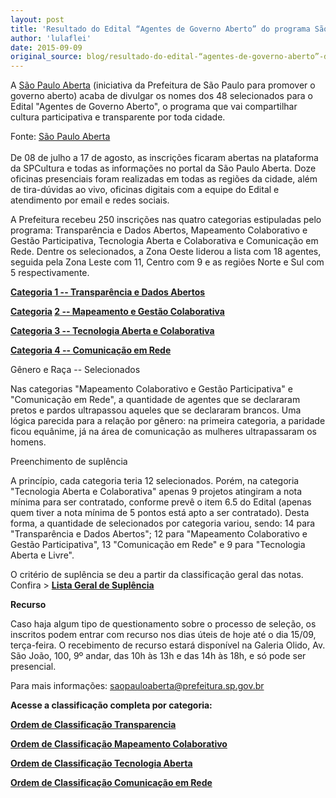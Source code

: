 ```yaml
---
layout: post
title: 'Resultado do Edital “Agentes de Governo Aberto” do programa São Paulo Aberta'
author: 'lulaflei'
date: 2015-09-09
original_source: blog/resultado-do-edital-“agentes-de-governo-aberto”-do-programa-são-paulo-aberta.html
---
```


A [São Paulo Aberta](http://saopauloaberta.prefeitura.sp.gov.br/) (iniciativa da Prefeitura de São Paulo para promover o governo aberto) acaba de divulgar os nomes dos 48 selecionados para o Edital "Agentes de Governo Aberto", o programa que vai compartilhar cultura participativa e transparente por toda cidade.

Fonte: [São Paulo Aberta](http://saopauloaberta.prefeitura.sp.gov.br/index.php/noticia/edital-confira-os-48-selecionados-para-serem-agentes-de-governo-aberto)\
\
De 08 de julho a 17 de agosto, as inscrições ficaram abertas na plataforma da SPCultura e todas as informações no portal da São Paulo Aberta. Doze oficinas presenciais foram realizadas em todas as regiões da cidade, além de tira-dúvidas ao vivo, oficinas digitais com a equipe do Edital e atendimento por email e redes sociais.

A Prefeitura recebeu 250 inscrições nas quatro categorias estipuladas pelo programa: Transparência e Dados Abertos, Mapeamento Colaborativo e Gestão Participativa, Tecnologia Aberta e Colaborativa e Comunicação em Rede. Dentre os selecionados, a Zona Oeste liderou a lista com 18 agentes, seguida pela Zona Leste com 11, Centro com 9 e as regiões Norte e Sul com 5 respectivamente.

**[Categoria 1 -- Transparência e Dados Abertos](http://saopauloaberta.prefeitura.sp.gov.br/wp-content/uploads/2015/09/CATEGORIA-1.pdf)**

**[Categoria](http://saopauloaberta.prefeitura.sp.gov.br/wp-content/uploads/2015/09/Categoria-2-Mapeamento-e-Gestão-Colaborativa.pdf) [2 -- Mapeamento e Gestão Colaborativa](http://saopauloaberta.prefeitura.sp.gov.br/wp-content/uploads/2015/09/Categoria-2-Mapeamento-e-Gestão-Colaborativa.pdf)**

**[Categoria 3 -- Tecnologia Aberta e Colaborativa](http://saopauloaberta.prefeitura.sp.gov.br/wp-content/uploads/2015/09/Categoria-3-Tecnologia-Aberta-e-Colaborativa.pdf)**

**[Categoria 4 -- Comunicação em Rede](http://saopauloaberta.prefeitura.sp.gov.br/wp-content/uploads/2015/09/Categoria-4-Comunicação-em-Rede.pdf)**

Gênero e Raça -- Selecionados

Nas categorias "Mapeamento Colaborativo e Gestão Participativa" e "Comunicação em Rede", a quantidade de agentes que se declararam pretos e pardos ultrapassou aqueles que se declararam brancos. Uma lógica parecida para a relação por gênero: na primeira categoria, a paridade ficou equânime, já na área de comunicação as mulheres ultrapassaram os homens.

Preenchimento de suplência

A princípio, cada categoria teria 12 selecionados. Porém, na categoria "Tecnologia Aberta e Colaborativa" apenas 9 projetos atingiram a nota mínima para ser contratado, conforme prevê o item 6.5 do Edital (apenas quem tiver a nota mínima de 5 pontos está apto a ser contratado). Desta forma, a quantidade de selecionados por categoria variou, sendo: 14 para "Transparência e Dados Abertos"; 12 para "Mapeamento Colaborativo e Gestão Participativa", 13 "Comunicação em Rede" e 9 para "Tecnologia Aberta e Livre".

O critério de suplência se deu a partir da classificação geral das notas. Confira \> **[Lista Geral de Suplência](http://saopauloaberta.prefeitura.sp.gov.br/wp-content/uploads/2015/09/Lista-Geral-de-Suplência.xlsx)**

**Recurso**

Caso haja algum tipo de questionamento sobre o processo de seleção, os inscritos podem entrar com recurso nos dias úteis de hoje até o dia 15/09, terça-feira. O recebimento de recurso estará disponível na Galeria Olido, Av. São João, 100, 9º andar, das 10h às 13h e das 14h às 18h, e só pode ser presencial.

Para mais informações: <saopauloaberta@prefeitura.sp.gov.br>

**Acesse a classificação completa por categoria:**

**[Ordem de Classificação Transparencia](http://saopauloaberta.prefeitura.sp.gov.br/wp-content/uploads/2015/09/Ordem-de-Classificação-Transparencia.docx)**

**[Ordem de Classificação Mapeamento Colaborativo](http://saopauloaberta.prefeitura.sp.gov.br/wp-content/uploads/2015/09/Ordem-de-Classificação-Mapeamento-Colaborativo.docx)**

**[Ordem de Classificação Tecnologia Aberta](http://saopauloaberta.prefeitura.sp.gov.br/wp-content/uploads/2015/09/Ordem-de-Classificação-Tecnologia-Aberta.docx)**

**[Ordem de Classificação Comunicação em Rede](http://saopauloaberta.prefeitura.sp.gov.br/wp-content/uploads/2015/09/Ordem-de-Classificação-Tecnologia-Aberta.docx)**

